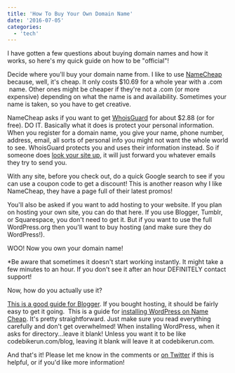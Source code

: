 ```yaml
---
title: 'How To Buy Your Own Domain Name'
date: '2016-07-05'
categories:
  - 'tech'
---
```


I have gotten a few questions about buying domain names and how it works, so here's my quick guide on how to be "official"!

Decide where you'll buy your domain name from. I like to use [NameCheap](https://www.namecheap.com/) because, well, it's cheap. It only costs $10.69 for a whole year with a .com  name. Other ones might be cheaper if they're not a .com (or more expensive) depending on what the name is and availability. Sometimes your name is taken, so you have to get creative.

NameCheap asks if you want to get [WhoisGuard](http://www.whoisguard.com/) for about $2.88 (or for free). DO IT. Basically what it does is protect your personal information. When you register for a domain name, you give your name, phone number, address, email, all sorts of personal info you might not want the whole world to see. WhoisGuard protects you and uses their information instead. So if someone does [look your site up](https://www.whois.net/), it will just forward you whatever emails they try to send you.

With any site, before you check out, do a quick Google search to see if you can use a coupon code to get a discount! This is another reason why I like NameCheap, they have a page full of their latest promos!

You'll also be asked if you want to add hosting to your website. If you plan on hosting your own site, you can do that here. If you use Blogger, Tumblr, or Squarespace, you don't need to get it. But if you want to use the full WordPress.org then you'll want to buy hosting (and make sure they do WordPress!).

WOO! Now you own your domain name!

\*Be aware that sometimes it doesn't start working instantly. It might take a few minutes to an hour. If you don't see it after an hour DEFINITELY contact support!

Now, how do you actually use it?

[This is a good guide for Blogger](https://support.google.com/blogger/troubleshooter/1233381?hl=en). If you bought hosting, it should be fairly easy to get it going.  This is a guide for [installing WordPress on Name Cheap](https://www.namecheap.com/support/knowledgebase/article.aspx/1255/29/how-to-install-wordpress-using-softaculous). It's pretty straightforward. Just make sure you read everything carefully and don't get overwhelmed! When installing WordPress, when it asks for directory...leave it blank! Unless you want it to be like codebikerun.com/blog, leaving it blank will leave it at codebikerun.com.

And that's it! Please let me know in the comments or [on Twitter](https://twitter.com/kaleighscruggs) if this is helpful, or if you'd like more information!

